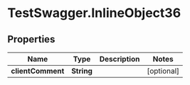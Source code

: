 # TestSwagger.InlineObject36

## Properties

Name | Type | Description | Notes
------------ | ------------- | ------------- | -------------
**clientComment** | **String** |  | [optional] 


